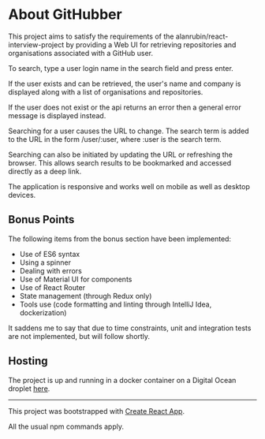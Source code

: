 # About GitHubber

This project aims to satisfy the requirements of the alanrubin/react-interview-project by providing
a Web UI for retrieving repositories and organisations associated with a GitHub user.

To search, type a user login name in the search field and press enter.

If the user exists and can be retrieved, the user's name and company is displayed along with a list
of organisations and repositories.

If the user does not exist or the api returns an error then a general
error message is displayed instead.

Searching for a user causes the URL to change. The search term is added to the URL in the form /user/:user,
where :user is the search term.

Searching can also be initiated by updating the URL or refreshing the browser. This allows search results
to be bookmarked and accessed directly as a deep link.

The application is responsive and works well on mobile as well as desktop devices.

## Bonus Points

The following items from the bonus section have been implemented:

- Use of ES6 syntax
- Using a spinner
- Dealing with errors
- Use of Material UI for components
- Use of React Router
- State management (through Redux only)
- Tools use (code formatting and linting through IntelliJ Idea, dockerization)

It saddens me to say that due to time constraints, unit and integration tests are not implemented, but will follow shortly.

## Hosting

The project is up and running in a docker container on a Digital Ocean droplet [here](http://206.189.245.148/).

---


This project was bootstrapped with [Create React App](https://github.com/facebook/create-react-app).

All the usual npm commands apply.
